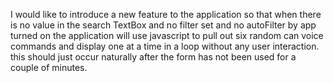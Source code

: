 I would like to introduce a new feature to the application so that when there is no value in the search TextBox and no filter set and no autoFilter by app turned on the application will use javascript to pull out six random can voice commands and display one at a time in a loop without any user interaction.  this should just occur naturally after the form has not been used for a couple of minutes.